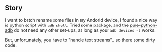 ## Story

I want to batch rename some files in my Andorid device, I found a nice way is python script with `adb shell`. Tried some package, and the [pure-python-adb](https://github.com/Swind/pure-python-adb) do not need any other set-ups, as long as your `adb devices -l` works.

But, unfortunately, you have to "handle text streams".. so there some dirty code.
